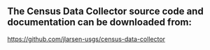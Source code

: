 ## The Census Data Collector source code and documentation can be downloaded from:

https://github.com/jlarsen-usgs/census-data-collector 

